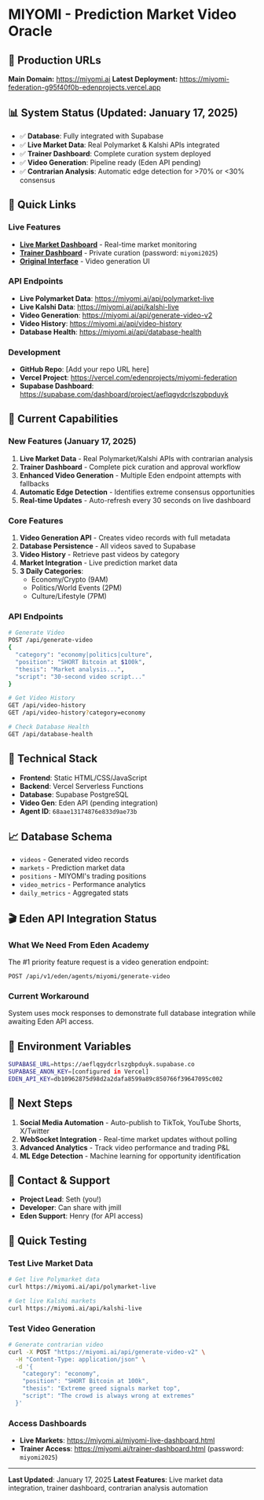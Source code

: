 # MIYOMI - Prediction Market Video Oracle

## 🚀 Production URLs
**Main Domain:** https://miyomi.ai
**Latest Deployment:** https://miyomi-federation-g95f40f0b-edenprojects.vercel.app

## 📊 System Status (Updated: January 17, 2025)
- ✅ **Database**: Fully integrated with Supabase
- ✅ **Live Market Data**: Real Polymarket & Kalshi APIs integrated
- ✅ **Trainer Dashboard**: Complete curation system deployed
- ✅ **Video Generation**: Pipeline ready (Eden API pending)
- ✅ **Contrarian Analysis**: Automatic edge detection for >70% or <30% consensus

## 🔗 Quick Links

### Live Features
- **[Live Market Dashboard](https://miyomi.ai/miyomi-live-dashboard.html)** - Real-time market monitoring
- **[Trainer Dashboard](https://miyomi.ai/trainer-dashboard.html)** - Private curation (password: `miyomi2025`)
- **[Original Interface](https://miyomi.ai/eden-api-connector.html)** - Video generation UI

### API Endpoints
- **Live Polymarket Data**: https://miyomi.ai/api/polymarket-live
- **Live Kalshi Data**: https://miyomi.ai/api/kalshi-live
- **Video Generation**: https://miyomi.ai/api/generate-video-v2
- **Video History**: https://miyomi.ai/api/video-history
- **Database Health**: https://miyomi.ai/api/database-health

### Development
- **GitHub Repo**: [Add your repo URL here]
- **Vercel Project**: https://vercel.com/edenprojects/miyomi-federation
- **Supabase Dashboard**: https://supabase.com/dashboard/project/aeflqgydcrlszgbpduyk

## 🎯 Current Capabilities

### New Features (January 17, 2025)
1. **Live Market Data** - Real Polymarket/Kalshi APIs with contrarian analysis
2. **Trainer Dashboard** - Complete pick curation and approval workflow
3. **Enhanced Video Generation** - Multiple Eden endpoint attempts with fallbacks
4. **Automatic Edge Detection** - Identifies extreme consensus opportunities
5. **Real-time Updates** - Auto-refresh every 30 seconds on live dashboard

### Core Features
1. **Video Generation API** - Creates video records with full metadata
2. **Database Persistence** - All videos saved to Supabase
3. **Video History** - Retrieve past videos by category
4. **Market Integration** - Live prediction market data
5. **3 Daily Categories**:
   - Economy/Crypto (9AM)
   - Politics/World Events (2PM)
   - Culture/Lifestyle (7PM)

### API Endpoints
```bash
# Generate Video
POST /api/generate-video
{
  "category": "economy|politics|culture",
  "position": "SHORT Bitcoin at $100k",
  "thesis": "Market analysis...",
  "script": "30-second video script..."
}

# Get Video History
GET /api/video-history
GET /api/video-history?category=economy

# Check Database Health
GET /api/database-health
```

## 🔧 Technical Stack
- **Frontend**: Static HTML/CSS/JavaScript
- **Backend**: Vercel Serverless Functions
- **Database**: Supabase PostgreSQL
- **Video Gen**: Eden API (pending integration)
- **Agent ID**: `68aae13174876e833d9ae73b`

## 📈 Database Schema
- `videos` - Generated video records
- `markets` - Prediction market data
- `positions` - MIYOMI's trading positions
- `video_metrics` - Performance analytics
- `daily_metrics` - Aggregated stats

## 🎬 Eden API Integration Status

### What We Need From Eden Academy
The #1 priority feature request is a video generation endpoint:

```
POST /api/v1/eden/agents/miyomi/generate-video
```

### Current Workaround
System uses mock responses to demonstrate full database integration while awaiting Eden API access.

## 📝 Environment Variables
```bash
SUPABASE_URL=https://aeflqgydcrlszgbpduyk.supabase.co
SUPABASE_ANON_KEY=[configured in Vercel]
EDEN_API_KEY=db10962875d98d2a2dafa8599a89c850766f39647095c002
```

## 🔄 Next Steps
1. **Social Media Automation** - Auto-publish to TikTok, YouTube Shorts, X/Twitter
2. **WebSocket Integration** - Real-time market updates without polling
3. **Advanced Analytics** - Track video performance and trading P&L
4. **ML Edge Detection** - Machine learning for opportunity identification

## 💬 Contact & Support
- **Project Lead**: Seth (you!)
- **Developer**: Can share with jmill
- **Eden Support**: Henry (for API access)

## 🎯 Quick Testing

### Test Live Market Data
```bash
# Get live Polymarket data
curl https://miyomi.ai/api/polymarket-live

# Get live Kalshi markets
curl https://miyomi.ai/api/kalshi-live
```

### Test Video Generation
```bash
# Generate contrarian video
curl -X POST "https://miyomi.ai/api/generate-video-v2" \
  -H "Content-Type: application/json" \
  -d '{
    "category": "economy",
    "position": "SHORT Bitcoin at 100k",
    "thesis": "Extreme greed signals market top",
    "script": "The crowd is always wrong at extremes"
  }'
```

### Access Dashboards
- **Live Markets**: https://miyomi.ai/miyomi-live-dashboard.html
- **Trainer Access**: https://miyomi.ai/trainer-dashboard.html (password: `miyomi2025`)

---

**Last Updated**: January 17, 2025
**Latest Features**: Live market data integration, trainer dashboard, contrarian analysis automation